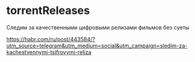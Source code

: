 # torrentReleases
Следим за качественными цифровыми релизами фильмов без суеты

https://habr.com/ru/post/443584/?utm_source=telegram&utm_medium=social&utm_campaign=sledim-za-kachestvennymi-tsifrovymi-reliza
